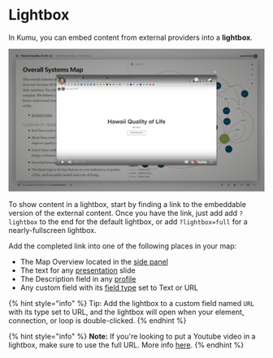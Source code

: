 # Lightbox

In Kumu, you can embed content from external providers into a **lightbox**.

![Lightbox showing a YouTube video in Kumu](../images/lightbox-youtube.png)

To show content in a lightbox, start by finding a link to the embeddable version of the external content. Once you have the link, just add add `?lightbox` to the end for the default lightbox, or add `?lightbox=full` for a nearly-fullscreen lightbox.

Add the completed link into one of the following places in your map:

* The Map Overview located in the [side panel](../overview/map-editor.md#side-panel)
* The text for any [presentation](presentations.md) slide
* The Description field in any [profile](profiles.md)
* Any custom field with its [field type](fields.md#customize-a-field) set to Text or URL

{% hint style="info" %}
Tip: Add the lightbox to a custom field named `URL` with its type set to URL, and the lightbox will open when your element, connection, or loop is double-clicked.
{% endhint %}

{% hint style="info" %}
**Note:** If you're looking to put a Youtube video in a lightbox, make sure to use the full URL. More info [here](widgets.md#youtube).&#x20;
{% endhint %}
